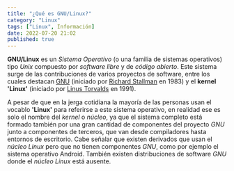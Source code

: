 ```yaml
---
title: "¿Qué es GNU/Linux?"
category: "Linux"
tags: ["Linux", Información]
date: 2022-07-20 21:02
published: true
---
```


**GNU/Linux** es un *Sistema Operativo* (o una familia de sistemas operativos) tipo *Unix* compuesto por *software libre* y de *código abierto*. Este sistema surge de las contribuciones de varios proyectos de software, entre los cuales destacan <a href="/linux/Que-es-GNU">GNU</a> (iniciado por <a href="/software libre/Quien-es-Richard-Stallman">Richard Stallman</a> en 1983) y el **kernel 'Linux'** (iniciado por <a href="/linux/Quien-es-Linus-Torvalds">Linus Torvalds</a> en 1991).

A pesar de que en la jerga cotidiana la mayoría de las personas usan el vocablo **'Linux'** para referirse a este sistema operativo, en realidad ese es solo el nombre del *kernel* o *núcleo*, ya que el sistema completo está formado también por una gran cantidad de componentes del proyecto *GNU* junto a componentes de terceros, que van desde compiladores hasta entornos de escritorio. Cabe señalar que existen derivados que usan el *núcleo Linux* pero que no tienen componentes *GNU*, como por ejemplo el sistema operativo Android. También existen distribuciones de software *GNU* donde el *núcleo Linux* está ausente.
